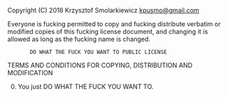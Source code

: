 Copyright (C) 2018 Krzysztof Smolarkiewicz <kpusmo@gmail.com>

Everyone is fucking permitted to copy and fucking distribute verbatim or modified
copies of this fucking license document, and changing it is allowed as long
as the fucking name is changed.

           DO WHAT THE FUCK YOU WANT TO PUBLIC LICENSE
  TERMS AND CONDITIONS FOR COPYING, DISTRIBUTION AND MODIFICATION

 0. You just DO WHAT THE FUCK YOU WANT TO.
